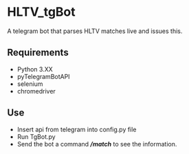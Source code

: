 # HLTV_tgBot
A telegram bot that parses HLTV matches live and issues this.
## Requirements
* Python 3.XX 
* pyTelegramBotAPI 
* selenium 
* chromedriver 
## Use
* Insert api from telegram into config.py file
* Run TgBot.py
* Send the bot a command ***/match*** to see the information.
